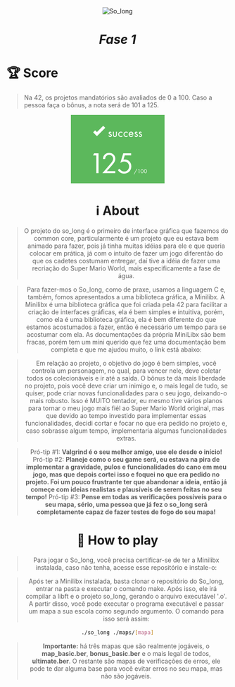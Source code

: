 <div align="center" >
  <img src="https://game.42sp.org.br/static/assets/achievements/so_longm.png" alt="So_long" width="175" height="175">
  <h1><i>Fase 1</h1></i>

</div>

# :trophy: Score
> Na 42, os projetos mandatórios são avaliados de 0 a 100. Caso a pessoa faça o bônus, a nota será de 101 a 125. 

<div align="center" >
  <img src="./grade.png" alt="grade"

</div>


# :information_source: About
> O projeto do so_long é o primeiro de interface gráfica que fazemos do common core, particularmente é um projeto que eu estava bem animado para fazer, pois já tinha muitas idéias para ele e que queria colocar em prática, já com o intuito de fazer um jogo diferentão do que os cadetes costumam entregar, daí tive a idéia de fazer uma recriação do Super Mario World, mais especificamente a fase de água.

> Para fazer-mos o So_long, como de praxe, usamos a linguagem C e, também, fomos apresentados a uma biblioteca gráfica, a Minilibx. A Minilibx é uma biblioteca gráfica que foi criada pela 42 para facilitar a criação de interfaces gráficas, ela é bem simples e intuitiva, porém, como ela é uma biblioteca gráfica, ela é bem diferente do que estamos acostumados a fazer, então é necessário um tempo para se acostumar com ela. As documentações da própria MiniLibx são bem fracas, porém tem um mini querido que fez uma documentação bem completa e que me ajudou muito, o link está abaixo:

> Em relação ao projeto, o objetivo do jogo é bem simples, você controla um personagem, no qual, para vencer nele, deve coletar todos os colecionáveis e ir até a saída. O bônus te dá mais liberdade no projeto, pois você deve criar um inimigo e, o mais legal de tudo, se quiser, pode criar novas funcionalidades para o seu jogo, deixando-o mais robusto. Isso é MUITO tentador, eu mesmo tive vários planos para tornar o meu jogo mais fiél ao Super Mario World original, mas que devido ao tempo investido para implementar essas funcionalidades, decidi cortar e focar no que era pedido no projeto e, caso sobrasse algum tempo, implementaria algumas funcionalidades extras.

> Pró-tip #1: **Valgrind é o seu melhor amigo, use ele desde o início!**
> Pró-tip #2: **Planeje como o seu game será, eu estava na pira de implementar a gravidade, pulos e funcionalidades do cano em meu jogo, mas que depois cortei isso e foquei no que era pedido no projeto. Foi um pouco frustrante ter que abandonar a ideia, então já começe com ideias realistas e plausíveis de serem feitas no seu tempo!**
> Pró-tip #3: **Pense em todas as verificações possíveis para o seu mapa, sério, uma pessoa que já fez o so_long será completamente capaz de fazer testes de fogo do seu mapa!**


# :test_tube: How to play
> Para jogar o So_long, você precisa certificar-se de ter a Minilibx instalada, caso não tenha, acesse esse repositório e instale-o:

> Após ter a Minilibx instalada, basta clonar o repositório do So_long, entrar na pasta e executar o comando make. Após isso, ele irá compilar a libft e o projeto so_long, gerando o arquivo executável '.o'. A partir disso, você pode executar o programa executável e passar um mapa a sua escola como segundo argumento. O comando para isso será assim:

```bash
./so_long ./maps/[mapa]
```

> **Importante:** há três mapas que são realmente jogáveis, o **map_basic.ber**, **bonus_basic.ber** e o mais legal de todos, **ultimate.ber**. O restante são mapas de verificações de erros, ele pode te dar alguma base para você evitar erros no seu mapa, mas não são jogáveis.  